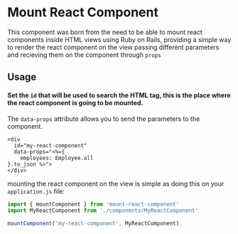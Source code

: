 # Mount React Component

This component was born from the need to be able to mount react components inside HTML views using Ruby on Rails, providing a simple way to render the react component on the view passing different parameters and recieving them on the component through `props`
## Usage
#### Set the `id` that will be used to search the HTML tag, this is the place where the react component is going to be mounted.
The `data-props` attribute allows you to send the parameters to the component.
<br>

```erb
<div
  id="my-react-component"
  data-props="<%={
    employees: Employee.all
}.to_json %>">
</div>
```

mounting the react component on the view is simple as doing this on your `application.js` file:
```javascript
import { mountComponent } from 'mount-react-component'
import MyReactComponent from './components/MyReactComponent'

mountComponent('my-react-component', MyReactComponent)
```
